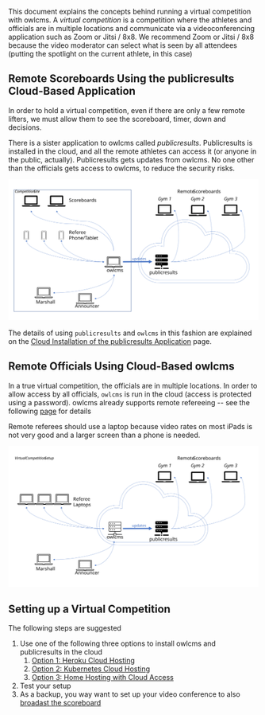 This document explains the concepts behind running a virtual competition with owlcms. A *virtual competition* is a competition where the athletes and officials are in multiple locations and communicate via a videoconferencing application such as Zoom or Jitsi / 8x8.  We recommend Zoom or Jitsi / 8x8 because the video moderator can select what is seen by all attendees (putting the spotlight on the current athlete, in this case)

## Remote Scoreboards Using the publicresults Cloud-Based Application

In order to hold a virtual competition, even if there are only a few remote lifters, we must allow them to see the scoreboard, timer, down and decisions.  

There is a sister application to owlcms called *publicresults*.  Publicresults is installed in the cloud, and all the remote athletes can access it (or anyone in the public, actually).  Publicresults gets updates from owlcms.  No one other than the officials gets access to owlcms, to reduce the security risks.

![](img/PublicResults/CloudExplained/Slide2.SVG)

The details of using `publicresults` and `owlcms` in this fashion are explained on the [Cloud Installation of the publicresults Application](Remote) page.

## Remote Officials Using Cloud-Based owlcms 

In a true virtual competition, the officials are in multiple locations.  In order to allow access by all officials, `owlcms` is run in the cloud (access is protected using a password).   owlcms already supports remote refereeing -- see the following [page](Refereeing#Mobile-Device-Refereeing) for details 

Remote referees should use a laptop because video rates on most iPads is not very good and a larger screen than a phone is needed.

![Slide5](img/PublicResults/CloudExplained/Slide5.SVG)



## Setting up a Virtual Competition

The following steps are suggested

1. Use one of the following three options to install owlcms and publicresults in the cloud
   1. [Option 1: Heroku Cloud Hosting](InstallationOverview#option-1-heroku-cloud-hosting)
   2. [Option 2: Kubernetes Cloud Hosting](InstallationOverview#option-2-kubernetes-cloud-hosting)
   3. [Option 3: Home Hosting with Cloud Access](InstallationOverview#option-3-home-hosting-with-cloud-access)
2. Test your setup
3. As a backup, you way want to set up your video conference to also [broadast the scoreboard](Video)